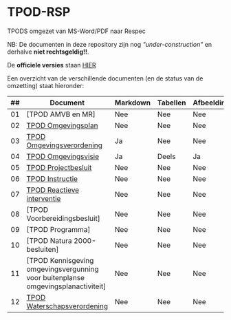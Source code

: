 # TPOD-RSP

TPODS omgezet van MS-Word/PDF naar Respec

NB: De documenten in deze repository zijn nog *"under-construction"* en derhalve **niet rechtsgeldig!!**.

De **officiele versies** staan [HIER](https://www.geonovum.nl/geo-standaarden/omgevingswet/STOPTPOD)

Een overzicht van de verschillende documenten (en de status van de omzetting) staat hieronder:

|##| Document                                                                                  | Markdown | Tabellen | Afbeeldingen |   
|--|-------------------------------------------------------------------------------------------|----------|----------|--------------|  
|01|[TPOD AMVB en MR]<!--(https://geonovum.github.io/TPOD-RSP/AMVBenMR/)-->                           | Nee      | Nee      | Nee          |
|02|[TPOD Omgevingsplan](https://geonovum.github.io/TPOD-RSP/Omgevingsplan/)                   | Nee      | Nee      | Nee          |
|03|[TPOD Omgevingsverordening](https://geonovum.github.io/TPOD-RSP/Omgevingsverordening/)     | Ja       | Nee      | Nee          |
|04|[TPOD Omgevingsvisie](https://geonovum.github.io/TPOD-RSP/Omgevingsvisie/)                 | Ja       | Deels    | Ja           |
|05|[TPOD Projectbesluit](https://geonovum.github.io/TPOD-RSP/Projectbesluit/)                 | Nee      | Nee      | Nee          |
|06|[TPOD Instructie](https://geonovum.github.io/TPOD-RSP/Instructie/)                         | Nee      | Nee      | Nee          |
|07|[TPOD Reactieve interventie](https://geonovum.github.io/TPOD-RSP/ReactieveInterventie/)    | Nee      | Nee      | Nee          |
|08|[TPOD Voorbereidingsbesluit]                                                               | Nee      | Nee      | Nee          |
|09|[TPOD Programma]                                                                           | Nee      | Nee      | Nee          |
|10|[TPOD Natura 2000-besluiten]                                                               | Nee      | Nee      | Nee          |
|11|[TPOD Kennisgeving omgevingsvergunning voor buitenplanse omgevingsplanactiviteit]          | Nee      | Nee      | Nee          |
|12|[TPOD Waterschapsverordening](https://geonovum.github.io/TPOD-RSP/Waterschapsverordening/) | Nee      | Nee      | Nee          |
